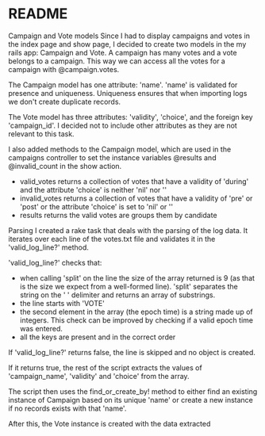 # README

Campaign and Vote models
Since I had to display campaigns and votes in the index page and show page, I decided to create two models in the my rails app: Campaign and Vote. A campaign has many votes and a vote belongs to a campaign. This way we can access all the votes for a campaign with @campaign.votes.

The Campaign model has one attribute: 'name'. 'name' is validated for presence and uniqueness. Uniqueness ensures that when importing logs we don't create duplicate records.

The Vote model has three attributes: 'validity', 'choice', and the foreign key 'campaign_id'. I decided not to include other attributes as they are not relevant to this task.

I also added methods to the Campaign model, which are used in the campaigns controller to set the instance variables @results and @invalid_count in the show action.
- valid_votes returns a collection of votes that have a validity of 'during' and the attribute 'choice' is neither 'nil' nor ''
- invalid_votes returns a collection of votes that have a validity of 'pre' or 'post' or the attribute 'choice' is set to 'nil' or ''
- results returns the valid votes are groups them by candidate

Parsing
I created a rake task that deals with the parsing of the log data. It iterates over each line of the votes.txt file and validates it in the 'valid_log_line?' method.

'valid_log_line?' checks that:
- when calling 'split' on the line the size of the array returned is 9 (as that is the size we expect from a well-formed line). 'split' separates the string on the ' ' delimiter and returns an array of substrings.
- the line starts with 'VOTE'
- the second element in the array (the epoch time) is a string made up of integers. This check can be improved by checking if a valid epoch time was entered.
- all the keys are present and in the correct order

If 'valid_log_line?' returns false, the line is skipped and no object is created.

If it returns true, the rest of the script extracts the values of 'campaign_name', 'validity' and 'choice' from the array.

The script then uses the find_or_create_by! method to either find an existing instance of Campaign based on its unique 'name' or create a new instance if no records exists with that 'name'.

After this, the Vote instance is created with the data extracted
